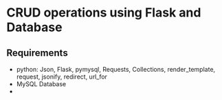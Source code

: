 # CRUD operations using Flask and Database
## Requirements
- python: Json, Flask, pymysql, Requests, Collections, render_template, request, jsonify, redirect, url_for
- MySQL Database
-    
